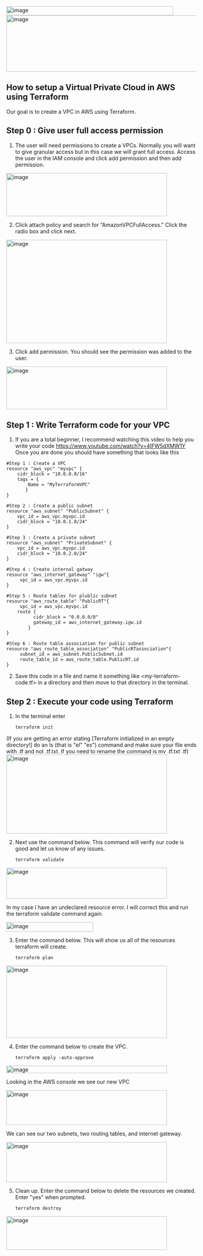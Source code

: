 <img width="442" height="24" alt="image" src="https://github.com/user-attachments/assets/c85afbc3-9bc5-4f81-9fd6-fb04f3a5d017" />

<img width="870" height="149" alt="image" src="https://github.com/user-attachments/assets/57b4b62d-0ed2-4f6c-94be-fbccb069a929" />

## How to setup a Virtual Private Cloud in AWS using Terraform

Our goal is to create a VPC in AWS using Terraform.

## Step 0 : Give user full access permission
1. The user will need permissions to create a VPCs. Normally you will want to give granular access but in this case we will grant full access. Access the user in the IAM console and click add permission and then add permission.
<img width="425" height="114" alt="image" src="https://github.com/user-attachments/assets/4ec952da-4d72-4661-8200-f808d1361687" />

2. Click attach policy and search for “AmazonVPCFullAccess.” Click the radio box and click next.
<img width="425" height="273" alt="image" src="https://github.com/user-attachments/assets/0978f808-0a53-4729-a557-39b70cb73f6d" />

3. Click add permission. You should see the permission was added to the user.
<img width="425" height="113" alt="image" src="https://github.com/user-attachments/assets/b597747d-79ca-425a-9f72-382e77314304" />

## Step 1 : Write Terraform code for your VPC
1. If you are a total beginner, I recommend watching this video to help you write your code https://www.youtube.com/watch?v=4IFW5dXMW1Y Once you are done you should have something that looks like this
```
#Step 1 : Create a VPC
resource "aws_vpc" "myvpc" {
    cidr_block = "10.0.0.0/16"
    tags = {
        Name = "MyTerraformVPC"
	   }
}

#Step 2 : Create a public subnet
resource "aws_subnet" "PublicSubnet" {
    vpc_id = aws_vpc.myvpc.id
    cidr_block = "10.0.1.0/24"
}

#Step 3 : Create a private subnet
resource "aws_subnet" "PrivateSubnet" {
    vpc_id = aws_vpc.myvpc.id
    cidr_block = "10.0.2.0/24"
}

#Step 4 : Create internal gatway
resource "aws_internet_gateway" "igw"{
	 vpc_id = aws_vpc.myvpc.id
}

#Step 5 : Route tables for plublic subnet
resource "aws_route_table" "PublicRT"{
	 vpc_id = aws_vpc.myvpc.id
    route {
		  cidr_block = "0.0.0.0/0"
		  gateway_id = aws_internet_gateway.igw.id
		}
}

#Step 6 : Route table association for public subnet
resource "aws_route_table_association" "PublicRTassociation"{
	 subnet_id = aws_subnet.PublicSubnet.id
	 route_table_id = aws_route_table.PublicRT.id
}
```
2. Save this code in a file and name it something like <my-terraform-code.tf> in a directory and then move to that directory in the terminal.

## Step 2 : Execute your code using Terraform
1. In the terminal enter
   ```
   terraform init
   ```
(If you are getting an error stating [Terraform initialized in an empty directory!] do an ls (that is "el" "es") command and make sure your file ends with .tf and not .tf.txt. If you need to rename the command is mv <filename>.tf.txt <filename>.tf)
<img width="425" height="209" alt="image" src="https://github.com/user-attachments/assets/d0670748-644d-4be8-a518-d460d55d416b" />

2. Next use the command below. This command will verify our code is good and let us know of any issues.
   ```
   terraform validate
   ```
<img width="425" height="82" alt="image" src="https://github.com/user-attachments/assets/5edf7428-386a-489b-a096-33dddbd267bc" />

In my case I have an undeclared resource error. I will correct this and run the terraform validate command again.

<img width="230" height="25" alt="image" src="https://github.com/user-attachments/assets/2135e5b0-32a1-4d4b-98ce-7588951aadd0" />

3. Enter the command below. This will show us all of the resources terraform will create.

   ```
   terraform plan
   ```
<img width="425" height="191" alt="image" src="https://github.com/user-attachments/assets/a6ab28e5-4c3c-496c-b061-b26fab97f8f0" />

4. Enter the command below to create the VPC.
   ```
   terraform apply -auto-approve
   ```
<img width="425" height="20" alt="image" src="https://github.com/user-attachments/assets/0f4700d6-4ed1-4505-b0f3-5fdaa16fe7f8" />

Looking in the AWS console we see our new VPC

<img width="425" height="92" alt="image" src="https://github.com/user-attachments/assets/a071cee4-877a-460b-bef5-eba934017caa" />

We can see our two subnets, two routing tables, and internet gateway.

<img width="425" height="106" alt="image" src="https://github.com/user-attachments/assets/2c96b2d3-a862-4b40-9311-f85a6de6fe37" />

5. Clean up. Enter the command below to delete the resources we created. Enter "yes" when prompted.
   ```
   terraform destroy
   ```
<img width="425" height="89" alt="image" src="https://github.com/user-attachments/assets/a8e9d816-1afa-419e-af8c-9329b6cc3d5e" />










